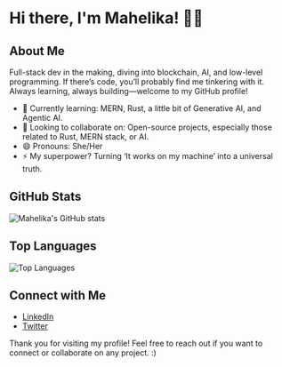 # Hi there, I'm Mahelika! 👩‍💻

## About Me

Full-stack dev in the making, diving into blockchain, AI, and low-level programming. If there’s code, you’ll probably find me tinkering with it. Always learning, always building—welcome to my GitHub profile!

- 🌱 Currently learning: MERN, Rust, a little bit of Generative AI, and Agentic AI.
- 👯 Looking to collaborate on: Open-source projects, especially those related to Rust, MERN stack, or AI.
- 😄 Pronouns: She/Her
- ⚡ My superpower? Turning ‘It works on my machine’ into a universal truth.

## GitHub Stats

![Mahelika's GitHub stats](https://github-readme-stats.vercel.app/api?username=mahelika&show_icons=true&theme=radical)

## Top Languages

![Top Languages](https://github-readme-stats.vercel.app/api/top-langs/?username=mahelika&layout=compact&theme=radical)


## Connect with Me

- [LinkedIn](www.linkedin.com/in/mahelika)
- [Twitter](https://x.com/mahelikaaX)
<!-- - [Personal Website](#) -->

Thank you for visiting my profile! Feel free to reach out if you want to connect or collaborate on any project. :)
